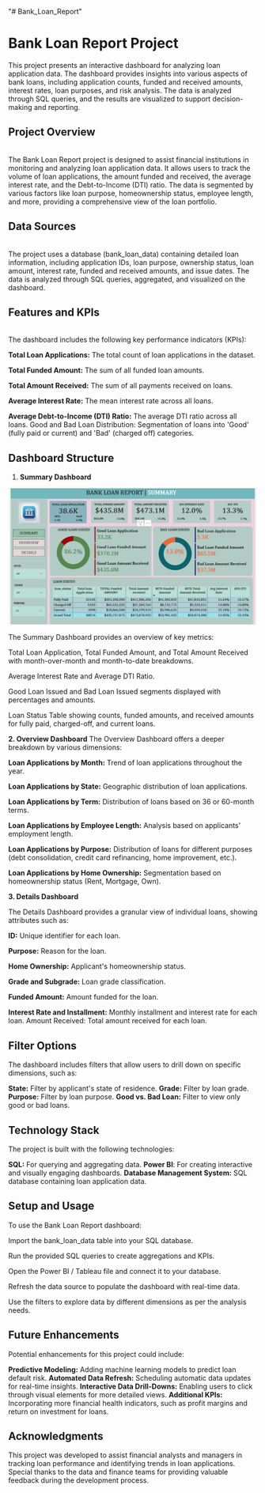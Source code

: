 "# Bank_Loan_Report" 

# Bank Loan Report Project
This project presents an interactive dashboard for analyzing loan application data. The dashboard provides insights into various aspects of bank loans, including application counts, funded and received amounts, interest rates, loan purposes, and risk analysis. The data is analyzed through SQL queries, and the results are visualized to support decision-making and reporting.

## Project Overview
<br>The Bank Loan Report project is designed to assist financial institutions in monitoring and analyzing loan application data. It allows users to track the volume of loan applications, the amount funded and received, the average interest rate, and the Debt-to-Income (DTI) ratio. The data is segmented by various factors like loan purpose, homeownership status, employee length, and more, providing a comprehensive view of the loan portfolio.
</br>

## Data Sources
<br>The project uses a database (bank_loan_data) containing detailed loan information, including application IDs, loan purpose, ownership status, loan amount, interest rate, funded and received amounts, and issue dates. The data is analyzed through SQL queries, aggregated, and visualized on the dashboard.
</br>

## Features and KPIs
<br>The dashboard includes the following key performance indicators (KPIs):</br>

**Total Loan Applications:** The total count of loan applications in the dataset.

**Total Funded Amount:** The sum of all funded loan amounts.

**Total Amount Received:** The sum of all payments received on loans.

**Average Interest Rate:** The mean interest rate across all loans.

**Average Debt-to-Income (DTI) Ratio:** The average DTI ratio across all loans.
Good and Bad Loan Distribution: Segmentation of loans into 'Good' (fully paid or current) and 'Bad' (charged off) categories.

## Dashboard Structure
1. **Summary Dashboard**

![Summary](Dashboard\SUMMARY.png)

The Summary Dashboard provides an overview of key metrics:

Total Loan Application, Total Funded Amount, and Total Amount Received with month-over-month and month-to-date breakdowns.

Average Interest Rate and Average DTI Ratio.

Good Loan Issued and Bad Loan Issued segments displayed with percentages and amounts.

Loan Status Table showing counts, funded amounts, and received amounts for fully paid, charged-off, and current loans.


**2. Overview Dashboard**
The Overview Dashboard offers a deeper breakdown by various dimensions:

**Loan Applications by Month:** Trend of loan applications throughout the year.

**Loan Applications by State:** Geographic distribution of loan applications.

**Loan Applications by Term:** Distribution of loans based on 36 or 60-month terms.

**Loan Applications by Employee Length:** Analysis based on applicants' employment length.

**Loan Applications by Purpose:** Distribution of loans for different purposes (debt consolidation, credit card refinancing, home improvement, etc.).

**Loan Applications by Home Ownership:** Segmentation based on homeownership status (Rent, Mortgage, Own).

**3. Details Dashboard**

The Details Dashboard provides a granular view of individual loans, showing attributes such as:

**ID:** Unique identifier for each loan.

**Purpose:** Reason for the loan.

**Home Ownership:** Applicant's homeownership status.

**Grade and Subgrade:** Loan grade classification.

**Funded Amount:** Amount funded for the loan.

**Interest Rate and Installment:** Monthly installment and interest rate for each loan.
Amount Received: Total amount received for each loan.



## Filter Options

The dashboard includes filters that allow users to drill down on specific dimensions, such as:

**State:** Filter by applicant's state of residence.
**Grade:** Filter by loan grade.
**Purpose:** Filter by loan purpose.
**Good vs. Bad Loan:** Filter to view only good or bad loans.

## Technology Stack

The project is built with the following technologies:

**SQL:** For querying and aggregating data.
**Power BI**: For creating interactive and visually engaging dashboards.
**Database Management System:** SQL database containing loan application data.

## Setup and Usage

To use the Bank Loan Report dashboard:

Import the bank_loan_data table into your SQL database.

Run the provided SQL queries to create aggregations and KPIs.

Open the Power BI / Tableau file and connect it to your database.

Refresh the data source to populate the dashboard with real-time data.

Use the filters to explore data by different dimensions as per the analysis needs.

## Future Enhancements

Potential enhancements for this project could include:

**Predictive Modeling:** Adding machine learning models to predict loan default risk.
**Automated Data Refresh:** Scheduling automatic data updates for real-time insights.
**Interactive Data Drill-Downs:** Enabling users to click through visual elements for more detailed views.
**Additional KPIs:** Incorporating more financial health indicators, such as profit margins and return on investment for loans.

## Acknowledgments

This project was developed to assist financial analysts and managers in tracking loan performance and identifying trends in loan applications. Special thanks to the data and finance teams for providing valuable feedback during the development process.